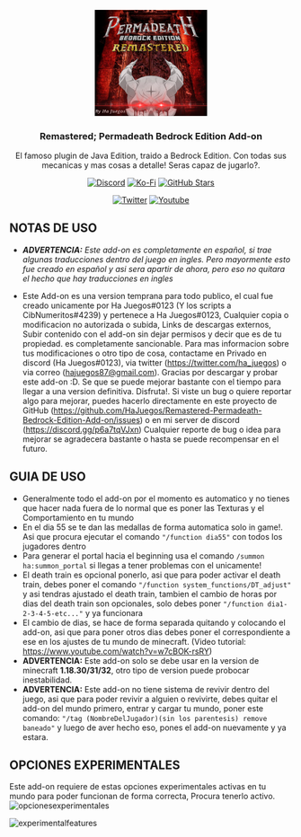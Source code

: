<p align="center">
  <img src="https://github.com/HaJuegos/Remastered-Permadeath-Bedrock-Edition-Add-on/raw/main/Comportamientos/dia_0_archivos/pack_icon.png" alt="Perma Icon" width=200>
  <h3 align="center">Remastered; Permadeath Bedrock Edition Add-on</h3>
  
 <p align="center">
El famoso plugin de Java Edition, traido a Bedrock Edition. Con todas sus mecanicas y mas cosas a detalle! Seras capaz de jugarlo?.</p>
</p>

<p align="center">
  <a href="https://discord.gg/p6a7tqVJxn"><img src="https://img.shields.io/discord/782053401281429504?style=plastic&color=red&logo=discord&label=Server%20de%20Discord" alt="Discord "/></a>
  <a href="https://ko-fi.com/hajuegos0710"><img src="https://img.shields.io/npm/v/express?url=https://ko-fi.com/hajuegos0710&style=plastic&logo=kofi&label=Pagina%20De%20Donaciones&color=inactive" alt="Ko-Fi "/></a>
  <a href="https://github.com/HaJuegos/Remastered-Permadeath-Bedrock-Edition-Add-on"><img src="https://img.shields.io/github/stars/HaJuegos/Remastered-Permadeath-Bedrock-Edition-Add-on?label=Total%20de%20Estrellas&style=plastic&logo=github&color=blueviolet" alt="GitHub Stars "/></a>
</p>
<p align="center">
  <a href="https://twitter.com/ha_juegos?s=09"><img src="https://img.shields.io/twitter/follow/ha_juegos?style=plastic&color=success&logo=twitter&label=Seguidores" alt="Twitter "/></a>
  <a href="https://www.youtube.com/watch?v=SWd6QM0TTJo"><img src="https://img.shields.io/youtube/views/SWd6QM0TTJo?style=plastic&logo=youtube&color=red&label=Vistas%20Del%20Tutorial" alt="Youtube "/></a>
</p>


## NOTAS DE USO

- _**ADVERTENCIA:** Este add-on es completamente en español, si trae algunas traducciones dentro del juego en ingles. Pero mayormente esto fue creado en español y asi sera apartir de ahora, pero eso no quitara el hecho que hay traducciones en ingles_

- Este Add-on es una version temprana para todo publico, el cual fue creado unicamente por Ha Juegos#0123 (Y los scripts a CibNumeritos#4239) y pertenece a Ha Juegos#0123, Cualquier copia o modificacion no autorizada o subida, Links de descargas externos, Subir contenido con el add-on sin dejar permisos y decir que es de tu propiedad. es completamente sancionable. Para mas informacion sobre tus modificaciones o otro tipo de cosa, contactame en Privado en discord (Ha Juegos#0123), via twitter (https://twitter.com/ha_juegos) o via correo (hajuegos87@gmail.com). Gracias por descargar y probar este add-on :D. Se que se puede mejorar bastante con el tiempo para llegar a una version definitiva. Disfruta!. Si viste un bug o quiere reportar algo para mejorar, puedes hacerlo directamente en este proyecto de GitHub (https://github.com/HaJuegos/Remastered-Permadeath-Bedrock-Edition-Add-on/issues) o en mi server de discord (https://discord.gg/p6a7tqVJxn) Cualquier reporte de bug o idea para mejorar se agradecera bastante o hasta se puede recompensar en el futuro.

## GUIA DE USO

- Generalmente todo el add-on por el momento es automatico y no tienes que hacer nada fuera de lo normal que es poner las Texturas y el Comportamiento en tu mundo
- En el dia 55 se te dan las medallas de forma automatica solo in game!. Asi que procura ejecutar el comando ```"/function dia55"``` con todos los jugadores dentro
- Para generar el portal hacia el beginning usa el comando ```/summon ha:summon_portal``` si llegas a tener problemas con el unicamente!
- El death train es opcional ponerlo, asi que para poder activar el death train, debes poner el comando ```"/function system_functions/DT_adjust"``` y asi tendras ajustado el death train, tambien el cambio de horas por dias del death train son opcionales, solo debes poner ```"/function dia1-2-3-4-5-etc..."``` y ya funcionara
- El cambio de dias, se hace de forma separada quitando y colocando el add-on, asi que para poner otros dias debes poner el correspondiente a ese en los ajustes de tu mundo de minecraft. (Video tutorial: https://www.youtube.com/watch?v=w7cBOK-rsRY)
- **ADVERTENCIA:** Este add-on solo se debe usar en la version de minecraft __1.18.30/31/32__, otro tipo de version puede probocar inestabilidad.
- **ADVERTENCIA:** Este add-on no tiene sistema de revivir dentro del juego, asi que para poder revivir a alguien o revivirte, debes quitar el add-on del mundo primero, entrar y cargar tu mundo, poner este comando: ```"/tag (NombreDelJugador)(sin los parentesis) remove baneado"``` y luego de aver hecho eso, pones el add-on nuevamente y ya estara.

## OPCIONES EXPERIMENTALES

Este add-on requiere de estas opciones experimentales activas en tu mundo para poder funcionan de forma correcta, Procura tenerlo activo.
![opcionesexperimentales](https://user-images.githubusercontent.com/102632956/166130395-71ee8bff-b8fc-4125-b70b-6491c14690b2.png)
  
![experimentalfeatures](https://user-images.githubusercontent.com/102632956/166130397-97f91a8f-519b-4a39-888f-4be589788d2c.png)
